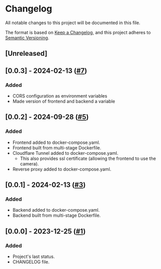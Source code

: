 # Changelog

All notable changes to this project will be documented in this file.

The format is based on [Keep a Changelog](https://keepachangelog.com/en/1.0.0/),
and this project adheres to [Semantic Versioning](https://semver.org/spec/v2.0.0.html).

## [Unreleased]

## [0.0.3] - 2024-02-13 ([#7](https://github.com/lucas-soria/qrsec_ci_cd/pull/7))
### Added
- CORS configuration as environment variables
- Made version of frontend and backend a variable

## [0.0.2] - 2024-09-28 ([#5](https://github.com/soria-lucas/qrsec_ci_cd/pull/5))
### Added
- Frontend added to docker-compose.yaml.
- Frontend built from multi-stage Dockerfile.
- Cloudflare Tunnel added to docker-compose.yaml.
  - This also provides ssl certificate (allowing the frontend to use the camera).
- Reverse proxy added to docker-compose.yaml.

## [0.0.1] - 2024-02-13 ([#3](https://github.com/soria-lucas/qrsec_ci_cd/pull/3))
### Added
- Backend added to docker-compose.yaml.
- Backend built from multi-stage Dockerfile.

## [0.0.0] - 2023-12-25 ([#1](https://github.com/soria-lucas/qrsec_ci_cd/pull/1))
### Added
- Project's last status.
- CHANGELOG file.   

